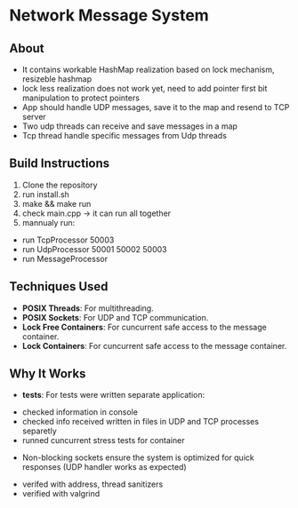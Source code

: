 # Network Message System

## About
* It contains workable HashMap realization based on lock mechanism, resizeble hashmap
* lock less realization does not work yet, need to add pointer first bit manipulation to protect pointers
* App should handle UDP messages, save it to the map and resend to TCP server
* Two udp threads can receive and save messages in a map
* Tcp thread handle specific messages from Udp threads

## Build Instructions
1. Clone the repository
2. run install.sh
3. make && make run
4. check main.cpp -> it can run all together
5. mannualy run:
* run TcpProcessor 50003
* run UdpProcessor 50001 50002 50003
* run MessageProcessor

## Techniques Used
- **POSIX Threads**: For multithreading.
- **POSIX Sockets**: For UDP and TCP communication.
- **Lock Free Containers**: For cuncurrent safe access to the message container.
- **Lock Containers**: For cuncurrent safe access to the message container.

## Why It Works
- **tests**: For tests were written separate application:
* checked information in console
* checked info received written in files in UDP and TCP processes separetly
* runned cuncurrent stress tests for container
- Non-blocking sockets ensure the system is optimized for quick responses (UDP handler works as expected)
* verifed with address, thread sanitizers
* verified with valgrind
